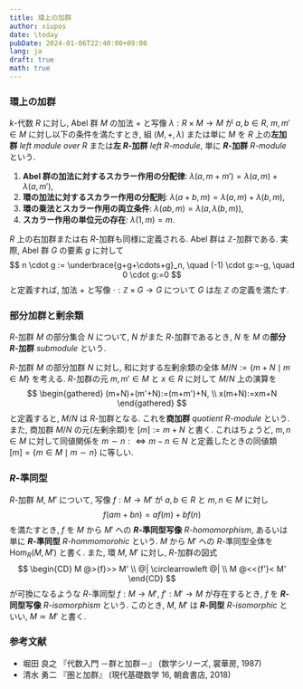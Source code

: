 ```yaml
---
title: 環上の加群
author: xiupos
date: \today
pubDate: 2024-01-06T22:40:00+09:00
lang: ja
draft: true
math: true
---
```


### 環上の加群

$k$-代数 $R$ に対し, Abel 群 $M$ の加法 $+$ と写像 $λ:R×M→M$ が $a,b∈R$, $m,m'∈M$ に対し以下の条件を満たすとき, 組 $(M,+,λ)$ または単に $M$ を $R$ 上の**左加群** *left module over $R$* または**左 $R$-加群** *left $R$-module*, 単に **$R$-加群** *$R$-module* という.

1. **Abel 群の加法に対するスカラー作用の分配律**: $λ(a,m+m')=λ(a,m)+λ(a,m')$,
2. **環の加法に対するスカラー作用の分配則**: $λ(a+b,m)=λ(a,m)+λ(b,m)$,
3. **環の乗法とスカラー作用の両立条件**: $λ(ab,m)=λ(a,λ(b,m))$,
4. **スカラー作用の単位元の存在**: $λ(1,m)=m$.

$R$ 上の右加群または右 $R$-加群も同様に定義される. Abel 群は $\mathbb{Z}$-加群である. 実際, Abel 群 $G$ の要素 $g$ に対して
$$
n \cdot g := \underbrace{g+g+\cdots+g}_n, \quad (-1) \cdot g:=-g, \quad 0 \cdot g:=0
$$
と定義すれば, 加法 $+$ と写像 $\cdot : \mathbb{Z}×G→G$ について $G$ は左 $\mathbb{Z}$ の定義を満たす.

### 部分加群と剰余類

$R$-加群 $M$ の部分集合 $N$ について, $N$ がまた $R$-加群であるとき, $N$ を $M$ の**部分 $R$-加群** *submodule* という.

$R$-加群 $M$ の部分加群 $N$ に対し, 和に対する左剰余類の全体 $M/N:=\{m+N \mid m∈M\}$ を考える. $R$-加群の元 $m,m'∈M$ と $x∈R$ に対して $M/N$ 上の演算を
$$
\begin{gathered}
  (m+N)+(m'+N):=(m+m')+N, \\
  x(m+N):=xm+N
\end{gathered}
$$
と定義すると, $M/N$ は $R$-加群となる. これを**商加群** *quotient $R$-module* という. また, 商加群 $M/N$ の元(左剰余類)を $[m]:=m+N$ と書く. これはちょうど, $m,n∈M$ に対して同値関係を $m∼n:⇔m-n∈N$ と定義したときの同値類 $[m]=\{m∈M \mid m∼n\}$ に等しい.

### $R$-準同型

$R$-加群 $M$, $M'$ について, 写像 $f:M→M'$ が $a,b∈R$ と $m,n ∈ M$ に対し
$$
f(am+bn)=af(m)+bf(n)
$$
を満たすとき, $f$ を $M$ から $M'$ への **$R$-準同型写像** *$R$-homomorphism*, あるいは単に **$R$-準同型** *$R$-hommomorohic* という. $M$ から $M'$ への $R$-準同型全体を $\operatorname*{Hom}_R(M,M')$ と書く. また, 環 $M$, $M'$ に対し, $R$-加群の図式
$$
\begin{CD}
M @>{f}>> M' \\
@| \circlearrowleft @| \\
M @<<{f'}< M'
\end{CD}
$$
が可換になるような $R$-準同型 $f:M→M'$, $f':M'→M$ が存在するとき, $f$ を **$R$-同型写像** *$R$-isomorphism* という. このとき, $M$, $M'$ は **$R$-同型** *$R$-isomorphic* といい, $M ≃ M'$ と書く.

### 参考文献

- 堀田 良之 『代数入門 －群と加群－』 (数学シリーズ, 裳華房, 1987)
- 清水 勇二 『圏と加群』 (現代基礎数学 16, 朝倉書店, 2018)
